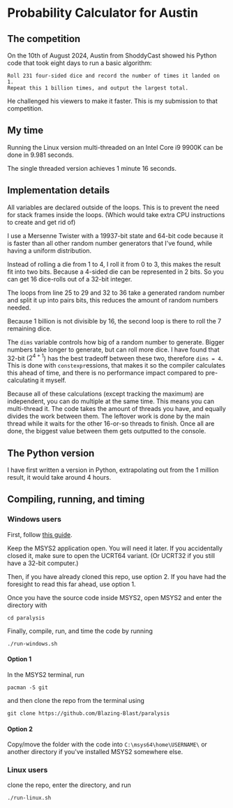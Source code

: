 # Probability Calculator for Austin

## The competition

On the 10th of August 2024, Austin from ShoddyCast showed his Python code that took eight days to run a basic algorithm:

    Roll 231 four-sided dice and record the number of times it landed on 1.
    Repeat this 1 billion times, and output the largest total.

He challenged his viewers to make it faster. This is my submission to that competition.

## My time

Running the Linux version multi-threaded on an Intel Core i9 9900K can be done in 9.981 seconds.

The single threaded version achieves 1 minute 16 seconds.

## Implementation details

All variables are declared outside of the loops. This is to prevent the need for stack frames inside the loops.
(Which would take extra CPU instructions to create and get rid of)

I use a Mersenne Twister with a 19937-bit state and 64-bit code
because it is faster than all other random number generators that I've found, while having a uniform distribution.

Instead of rolling a die from 1 to 4, I roll it from 0 to 3, this makes the result fit into two bits.
Because a 4-sided die can be represented in 2 bits. So you can get 16 dice-rolls out of a 32-bit integer.

The loops from line 25 to 29 and 32 to 36 take a generated random number and split it up into pairs bits, this reduces the amount of random numbers needed.

Because 1 billion is not divisible by 16, the second loop is there to roll the 7 remaining dice.

The `dims` variable controls how big of a random number to generate. Bigger numbers take longer to generate, but can roll more dice.
I have found that 32-bit ($2^{4+1}$) has the best tradeoff between these two, therefore `dims = 4`.
This is done with `constexpr`essions, that makes it so the compiler calculates this ahead of time,
and there is no performance impact compared to pre-calculating it myself.

Because all of these calculations (except tracking the maximum) are independent, you can do multiple at the same time.
This means you can multi-thread it. The code takes the amount of threads you have, and equally divides the work between them.
The leftover work is done by the main thread while it waits for the other 16-or-so threads to finish.
Once all are done, the biggest value between them gets outputted to the console.

## The Python version

I have first written a version in Python, extrapolating out from the 1 million result, it would take around 4 hours.

## Compiling, running, and timing

### Windows users

First, follow [this guide](https://www.msys2.org/).

Keep the MSYS2 application open. You will need it later.
If you accidentally closed it, make sure to open the UCRT64 variant.
(Or UCRT32 if you still have a 32-bit computer.)

Then, if you have already cloned this repo, use option 2.
If you have had the foresight to read this far ahead, use option 1.

Once you have the source code inside MSYS2,
open MSYS2 and enter the directory with

    cd paralysis

Finally, compile, run, and time the code by running

    ./run-windows.sh

#### Option 1

In the MSYS2 terminal, run

    pacman -S git

and then clone the repo from the terminal using

    git clone https://github.com/Blazing-Blast/paralysis

#### Option 2

Copy/move the folder with the code into `C:\msys64\home\USERNAME\`
or another directory if you've installed MSYS2 somewhere else.

### Linux users

clone the repo, enter the directory, and run

    ./run-linux.sh
